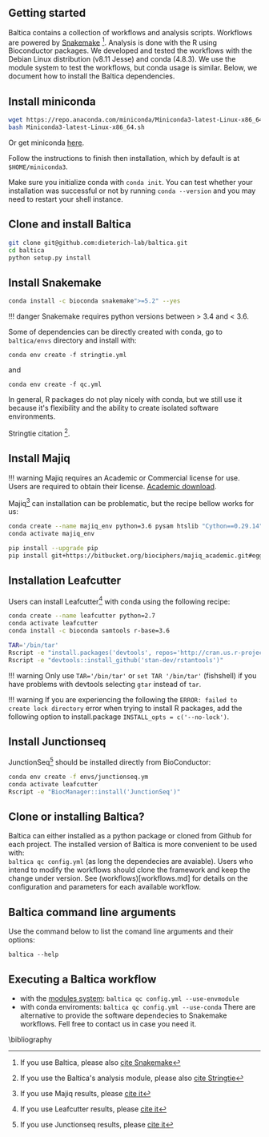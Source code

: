 ## Getting started

Baltica contains a collection of workflows and analysis scripts. Workflows are powered by [Snakemake](https://snakemake.readthedocs.io/en/stable/) [^1]. Analysis is done with the R using Bioconductor packages. 
We developed and tested the workflows with the Debian Linux distribution (v8.11 Jesse) and conda (4.8.3).
We use the module system to test the workflows, but conda usage is similar. 
Below, we document how to install the Baltica dependencies. 

## Install miniconda

```bash
wget https://repo.anaconda.com/miniconda/Miniconda3-latest-Linux-x86_64.sh
bash Miniconda3-latest-Linux-x86_64.sh
```

Or get miniconda [here](https://docs.conda.io/en/latest/miniconda.html). 

Follow the instructions to finish then installation, which by default is at `$HOME/miniconda3`.

Make sure you initialize conda with `conda init`.
You can test whether your installation was successful or not by running `conda --version` and you may need to restart your shell instance. 

## Clone and install Baltica

```bash
git clone git@github.com:dieterich-lab/baltica.git
cd baltica
python setup.py install
```


## Install Snakemake 
```bash
conda install -c bioconda snakemake">=5.2" --yes
```

!!! danger
    Snakemake requires python versions between > 3.4 and < 3.6.

Some of dependencies can be directly created with conda, go to `baltica/envs` directory and install with:  
```
conda env create -f stringtie.yml
```

and

```
conda env create -f qc.yml
```

In general, R packages do not play nicely with conda, but we still use it because it's flexibility and the ability to 
create isolated software environments.

Stringtie citation [^5].

## Install Majiq 

!!! warning
    Majiq requires an Academic or Commercial license for use. Users are required to obtain their license. [Academic download](https://majiq.biociphers.org/app_download/).

Majiq[^2] can installation can be problematic, but the recipe bellow works for us:

```bash
conda create --name majiq_env python=3.6 pysam htslib "Cython==0.29.14" --yes -c bioconda
conda activate majiq_env

pip install --upgrade pip
pip install git+https://bitbucket.org/biociphers/majiq_academic.git#egg=majiq 
```

## Installation Leafcutter

Users can install Leafcutter[^3] with conda using the following recipe: 

```bash
conda create --name leafcutter python=2.7
conda activate leafcutter
conda install -c bioconda samtools r-base=3.6

TAR='/bin/tar'
Rscript -e "install.packages('devtools', repos='http://cran.us.r-project.org')"
Rscript -e "devtools::install_github('stan-dev/rstantools')"
```

!!! warning
    Only use `TAR='/bin/tar'` or `set TAR '/bin/tar'` (fishshell) if you have problems with devtools selecting `gtar` instead of `tar`.

!!! warning
    If you are experiencing the following the `ERROR: failed to create lock directory` error when trying to install R packages, add the following option to install.package `INSTALL_opts = c('--no-lock')`.

## Install Junctionseq

JunctionSeq[^4] should be installed directly from BioConductor:

```bash
conda env create -f envs/junctionseq.ym
conda activate leafcutter
Rscript -e "BiocManager::install('JunctionSeq')"
```

## Clone or installing Baltica?
Baltica can either installed as a python package or cloned from Github for each project.
The installed version of Baltica is more convenient to be used with:  
`baltica qc config.yml` (as long the dependecies are avaiable).
Users who intend to modify the workflows should clone the framework and keep the change under version. 
See (workflows)[workflows.md] for details on the configuration and parameters for each available workflow.

## Baltica command line arguments

Use the command below to list the comand line arguments and their options: 
```
baltica --help
```

## Executing a Baltica workflow

* with the [modules system](https://modules.readthedocs.io/en/latest/index.html):
    `baltica qc config.yml --use-envmodule`
* with conda enviroments:
    `baltica qc config.yml --use-conda`
There are alternative to provide the software dependecies to Snakemake workflows. Fell free to contact us in case you need it.

[^1]: If you use Baltica, please also [cite Snakemake](https://bioinformatics.oxfordjournals.org/content/28/19/2520)
[^2]: If you use Majiq results, please [cite it]( https://elifesciences.org/articles/11752)
[^3]: If you use Leafcutter results, please [cite it](https://www.nature.com/articles/s41588-017-0004-9)
[^4]: If you use Junctionseq results, please [cite it](http://nar.oxfordjournals.org/content/early/2016/06/07/nar.gkw501.full)
[^5]: If you use the Baltica's analysis module, please also [cite Stringtie](http://www.nature.com/nbt/journal/vaop/ncurrent/full/nbt.3122.html)

\bibliography

